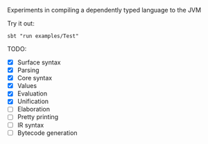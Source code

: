 Experiments in compiling a dependently typed language to the JVM

Try it out:
```
sbt "run examples/Test"
```

TODO:
- [x] Surface syntax
- [x] Parsing
- [x] Core syntax
- [x] Values
- [x] Evaluation
- [x] Unification
- [ ] Elaboration
- [ ] Pretty printing
- [ ] IR syntax
- [ ] Bytecode generation
